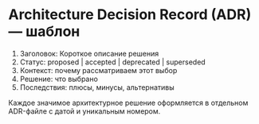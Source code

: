 # Architecture Decision Record (ADR) — шаблон

1. Заголовок: Короткое описание решения
2. Статус: proposed | accepted | deprecated | superseded
3. Контекст: почему рассматриваем этот выбор
4. Решение: что выбрано
5. Последствия: плюсы, минусы, альтернативы

Каждое значимое архитектурное решение оформляется в отдельном ADR-файле с датой и уникальным номером.
